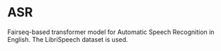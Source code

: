 # ASR
Fairseq-based transformer model for Automatic Speech Recognition in English. The LibriSpeech dataset is used.
